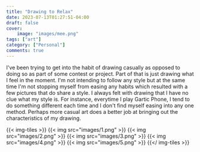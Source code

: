 ```yaml
---
title: "Drawing to Relax"
date: 2023-07-13T01:27:51-04:00
draft: false
cover:
    image: "images/mee.png"
tags: ["art"]
category: ["Personal"]
comments: true
---
```


I've been trying to get into the habit of drawing casually as opposed to doing so as part of some contest or project. Part of that is just drawing what I feel in the moment. I'm not intending to follow any style but at the same time I'm not stopping myself from easing any habits which resulted with a few pictures that do share a style. I always felt with drawing that I have no clue what my style is. For instance, everytime I play Gartic Phone, I tend to do something different each time and I don't find myself easing into any one method. Perhaps more casual art does a better job at bringing out the characteristics of my drawing.

{{< img-tiles >}}
    {{< img src="images/1.png" >}}
    {{< img src="images/2.png" >}}
    {{< img src="images/3.png" >}}
    {{< img src="images/4.png" >}}
    {{< img src="images/5.png" >}}
{{</ img-tiles >}}
